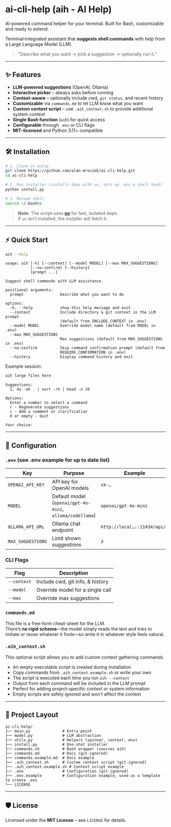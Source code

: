 # ai-cli-help (aih - AI Help)

AI-powered command helper for your terminal. Built for Bash, customizable and ready to extend.

Terminal‑integrated assistant that **suggests shell commands** with help from a Large Language Model (LLM).

> "Describe what you want → pick a suggestion → optionally run it."

---

## ✨ Features

- **LLM‑powered suggestions** (OpenAI, Ollama)
- **Interactive picker** – always asks before running
- **Context‑aware** – optionally include cwd, `git status`, and recent history
- **Customizable** via `commands.md` to let LLM know what you want
- **Custom context script** – use `.aih_context.sh` to provide additional system context
- **Single Bash function** (`aih`) for quick access
- **Configurable** through `.env` or CLI flags
- **MIT‑licensed** and Python 3.11+ compatible

---

## 🛠️ Installation

```bash
# 1. Clone or unzip
git clone https://github.com/alan-mroczek/ai-cli-help.git
cd ai-cli-help

# 2. Run installer (installs deps with uv, sets up .env & shell hook)
python install.py

# 3. Reload shell
source ~/.bashrc
```

> **Note**: The script uses **[uv](https://github.com/astral-sh/uv)** for fast, isolated deps.  
> If `uv` isn’t installed, the installer will fetch it.

---

## ⚡ Quick Start

```bash
aih --help
```

```
usage: aih [-h] [--context] [--model MODEL] [--max MAX_SUGGESTIONS]
           [--no-confirm] [--history]
           [prompt ...]

Suggest shell commands with LLM assistance.

positional arguments:
  prompt                Describe what you want to do

options:
  -h, --help            show this help message and exit
  --context             Include directory & git context in the LLM prompt
                        (default from INCLUDE_CONTEXT in .env)
  --model MODEL         Override model name (default from MODEL in .env)
  --max MAX_SUGGESTIONS
                        Max suggestions (default from MAX_SUGGESTIONS in .env)
  --no-confirm          Skip command confirmation prompt (default from
                        REQUIRE_CONFIRMATION in .env)
  --history             Display command history and exit
```

Example session:

```bash
aih large files here
```

```   
Suggestions:
  1. du -ah . | sort -rh | head -n 10

Options:
  Enter a number to select a command
  r - Regenerate suggestions
  c - Add a comment or clarification
  0 or empty - Quit

Your choice:
```

---

## 🔧 Configuration

### `.env` (see .env.example for up to date list)

| Key               | Purpose                                                  | Example                     |
| ----------------- | ---------------------------------------------------      | --------------------------- |
| `OPENAI_API_KEY`  | API key for OpenAI models                                | `sk-…`                      |
| `MODEL`           | Default model (`openai/gpt-4o-mini`, `ollama/codellama`) | `openai/gpt-4o-mini`        |
| `OLLAMA_API_URL`  | Ollama chat endpoint                                     | `http://local…::11434/api/…`|
| `MAX_SUGGESTIONS` | Limit shown suggestions                                  | `3`                         |

### CLI Flags

| Flag        | Description                      |
| ----------- | -------------------------------- |
| `--context` | Include cwd, git info, & history |
| `--model`   | Override model for a single call |
| `--max`     | Override max suggestions         |

### `commands.md`

This file is a free-form cheat-sheet for the LLM.  
There’s **no rigid schema**—the model simply reads the text and tries to imitate or reuse whatever it finds—so write it in whatever style feels natural.  

### `.aih_context.sh`

This optional script allows you to add custom context gathering commands.
- An empty executable script is created during installation
- Copy commands from `.aih_context.example.sh` or write your own
- The script is executed each time you run `aih --context`
- Output from each command will be included in the LLM prompt
- Perfect for adding project-specific context or system information
- Empty scripts are safely ignored and won't affect the context

---

## 📂 Project Layout

```
ai-cli-help/
├── main.py              # Entry point
├── model.py             # LLM abstraction
├── utils.py             # Helpers (spinner, context, env)
├── install.py           # One‑shot installer
├── commands.sh          # Bash wrapper (sources aih)
├── commands.md          # Docs (git-ignored)
├── commands.example.md  # Docs example
├── .aih_context.sh      # Custom context script (git-ignored)
├── .aih_context.example.sh # Context script example
├── .env                 # Configuration (git-ignored)
├── .env.example         # Configuration example, used as a template to create .env
└── LICENSE
```

---

## 🛡️ License

Licensed under the **MIT License** – see `LICENSE` for details.
